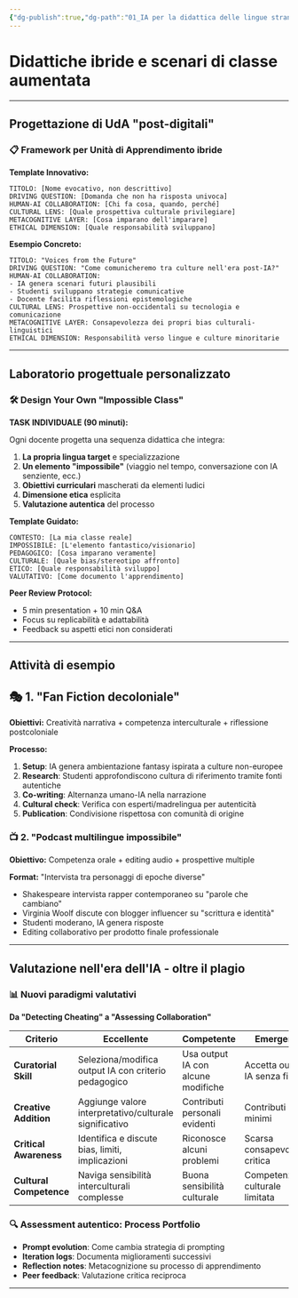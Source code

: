 ```yaml
---
{"dg-publish":true,"dg-path":"01_IA per la didattica delle lingue straniere/04_Classe aumentata.md","permalink":"/01-ia-per-la-didattica-delle-lingue-straniere/04-classe-aumentata/","created":"2025-09-25"}
---
```


# **Didattiche ibride e scenari di classe aumentata**


---

## **Progettazione di UdA "post-digitali"**

### 📋 **Framework per Unità di Apprendimento ibride**

**Template Innovativo:**
```
TITOLO: [Nome evocativo, non descrittivo]
DRIVING QUESTION: [Domanda che non ha risposta univoca]
HUMAN-AI COLLABORATION: [Chi fa cosa, quando, perché]
CULTURAL LENS: [Quale prospettiva culturale privilegiare]
METACOGNITIVE LAYER: [Cosa imparano dell'imparare]
ETHICAL DIMENSION: [Quale responsabilità sviluppano]
```

**Esempio Concreto:**
```
TITOLO: "Voices from the Future"
DRIVING QUESTION: "Come comunicheremo tra culture nell'era post-IA?"
HUMAN-AI COLLABORATION: 
- IA genera scenari futuri plausibili
- Studenti sviluppano strategie comunicative
- Docente facilita riflessioni epistemologiche
CULTURAL LENS: Prospettive non-occidentali su tecnologia e comunicazione
METACOGNITIVE LAYER: Consapevolezza dei propri bias culturali-linguistici
ETHICAL DIMENSION: Responsabilità verso lingue e culture minoritarie
```

---

## **Laboratorio progettuale personalizzato**

### 🛠️ **Design Your Own "Impossible Class"**

**TASK INDIVIDUALE (90 minuti):**

Ogni docente progetta una sequenza didattica che integra:
1. **La propria lingua target** e specializzazione
2. **Un elemento "impossibile"** (viaggio nel tempo, conversazione con IA senziente, ecc.)
3. **Obiettivi curriculari** mascherati da elementi ludici
4. **Dimensione etica** esplicita
5. **Valutazione autentica** del processo

**Template Guidato:**
```
CONTESTO: [La mia classe reale]
IMPOSSIBILE: [L'elemento fantastico/visionario]
PEDAGOGICO: [Cosa imparano veramente]
CULTURALE: [Quale bias/stereotipo affronto]
ETICO: [Quale responsabilità sviluppo]
VALUTATIVO: [Come documento l'apprendimento]
```

**Peer Review Protocol:**
- 5 min presentation + 10 min Q&A
- Focus su replicabilità e adattabilità
- Feedback su aspetti etici non considerati


---

## **Attività di esempio**
## 🎭 **1. "Fan Fiction decoloniale"**

**Obiettivi:** Creatività narrativa + competenza interculturale + riflessione postcoloniale

**Processo:**
1. **Setup**: IA genera ambientazione fantasy ispirata a culture non-europee
2. **Research**: Studenti approfondiscono cultura di riferimento tramite fonti autentiche
3. **Co-writing**: Alternanza umano-IA nella narrazione
4. **Cultural check**: Verifica con esperti/madrelingua per autenticità
5. **Publication**: Condivisione rispettosa con comunità di origine


### 📺 **2. "Podcast multilingue impossibile"**

**Obiettivo:** Competenza orale + editing audio + prospettive multiple

**Format:** "Intervista tra personaggi di epoche diverse"
- Shakespeare intervista rapper contemporaneo su "parole che cambiano"
- Virginia Woolf discute con blogger influencer su "scrittura e identità"
- Studenti moderano, IA genera risposte
- Editing collaborativo per prodotto finale professionale

---


## **Valutazione nell'era dell'IA - oltre il plagio**

### 📊 **Nuovi paradigmi valutativi**

**Da "Detecting Cheating" a "Assessing Collaboration"**

| Criterio                | Eccellente                                             | Competente                         | Emergente                      |
| ----------------------- | ------------------------------------------------------ | ---------------------------------- | ------------------------------ |
| **Curatorial Skill**    | Seleziona/modifica output IA con criterio pedagogico   | Usa output IA con alcune modifiche | Accetta output IA senza filtri |
| **Creative Addition**   | Aggiunge valore interpretativo/culturale significativo | Contributi personali evidenti      | Contributi minimi              |
| **Critical Awareness**  | Identifica e discute bias, limiti, implicazioni        | Riconosce alcuni problemi          | Scarsa consapevolezza critica  |
| **Cultural Competence** | Naviga sensibilità interculturali complesse            | Buona sensibilità culturale        | Competenza culturale limitata  |

### 🔍 **Assessment autentico: Process Portfolio**
- **Prompt evolution**: Come cambia strategia di prompting  
- **Iteration logs**: Documenta miglioramenti successivi  
- **Reflection notes**: Metacognizione su processo di apprendimento  
- **Peer feedback**: Valutazione critica reciproca  

---






